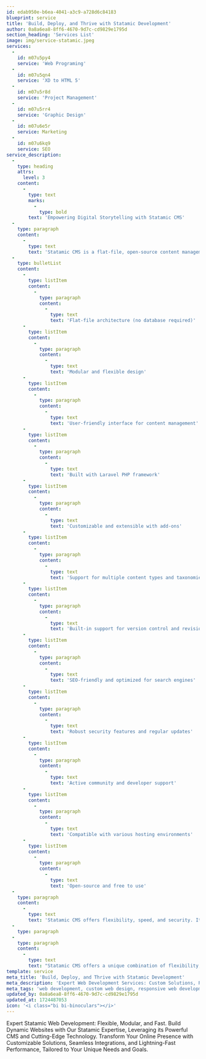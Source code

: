 ```yaml
---
id: edab950e-b6ea-4041-a3c9-a728d6c84183
blueprint: service
title: 'Build, Deploy, and Thrive with Statamic Development'
author: 0a8a6ea8-8ff6-4670-9d7c-cd9829e1795d
section_heading: 'Services List'
image: img/service-statamic.jpeg
services:
  -
    id: m07u5py4
    service: 'Web Programing'
  -
    id: m07u5qn4
    service: 'XD to HTML 5'
  -
    id: m07u5r8d
    service: 'Project Management'
  -
    id: m07u5rr4
    service: 'Graphic Design'
  -
    id: m07u6e5r
    service: Marketing
  -
    id: m07u6kq9
    service: SEO
service_description:
  -
    type: heading
    attrs:
      level: 3
    content:
      -
        type: text
        marks:
          -
            type: bold
        text: 'Empowering Digital Storytelling with Statamic CMS'
  -
    type: paragraph
    content:
      -
        type: text
        text: 'Statamic CMS is a flat-file, open-source content management system built with Laravel. It offers a flexible, modular architecture, and a user-friendly interface. Statamic enables developers and content creators to build and manage custom websites, blogs, and applications without relying on a database, providing speed, security, and ease of use.'
  -
    type: bulletList
    content:
      -
        type: listItem
        content:
          -
            type: paragraph
            content:
              -
                type: text
                text: 'Flat-file architecture (no database required)'
      -
        type: listItem
        content:
          -
            type: paragraph
            content:
              -
                type: text
                text: 'Modular and flexible design'
      -
        type: listItem
        content:
          -
            type: paragraph
            content:
              -
                type: text
                text: 'User-friendly interface for content management'
      -
        type: listItem
        content:
          -
            type: paragraph
            content:
              -
                type: text
                text: 'Built with Laravel PHP framework'
      -
        type: listItem
        content:
          -
            type: paragraph
            content:
              -
                type: text
                text: 'Customizable and extensible with add-ons'
      -
        type: listItem
        content:
          -
            type: paragraph
            content:
              -
                type: text
                text: 'Support for multiple content types and taxonomies'
      -
        type: listItem
        content:
          -
            type: paragraph
            content:
              -
                type: text
                text: 'Built-in support for version control and revisions'
      -
        type: listItem
        content:
          -
            type: paragraph
            content:
              -
                type: text
                text: 'SEO-friendly and optimized for search engines'
      -
        type: listItem
        content:
          -
            type: paragraph
            content:
              -
                type: text
                text: 'Robust security features and regular updates'
      -
        type: listItem
        content:
          -
            type: paragraph
            content:
              -
                type: text
                text: 'Active community and developer support'
      -
        type: listItem
        content:
          -
            type: paragraph
            content:
              -
                type: text
                text: 'Compatible with various hosting environments'
      -
        type: listItem
        content:
          -
            type: paragraph
            content:
              -
                type: text
                text: 'Open-source and free to use'
  -
    type: paragraph
    content:
      -
        type: text
        text: 'Statamic CMS offers flexibility, speed, and security. Its flat-file architecture ensures fast performance and easy backups. Modular design and Laravel foundation provide extensibility. User-friendly interface and version control simplify content management. Robust security, active community, and open-source nature make Statamic an ideal choice for developers and content creators'
  -
    type: paragraph
  -
    type: paragraph
    content:
      -
        type: text
        text: "Statamic CMS offers a unique combination of flexibility, speed, and security. Its flat-file architecture ensures fast performance, easy backups, and version control. The modular design, built on the Laravel foundation, provides extensibility and customizability. The user-friendly interface simplifies content management, making it accessible to both developers and content creators. Robust security features and regular updates protect against threats. The active community and open-source nature of Statamic ensure continuous improvement and support. Additionally, Statamic's flexibility allows for seamless integration with third-party services and tools. With Statamic, developers can build custom solutions, and content creators can manage content with ease. Overall, Statamic CMS provides a powerful, yet intuitive platform for building and managing digital experiences, making it an ideal choice for a wide range of projects and applications."
template: service
meta_title: 'Build, Deploy, and Thrive with Statamic Development'
meta_description: 'Expert Web Development Services: Custom Solutions, Responsive Design, E-commerce Integration, Web Applications, and Ongoing Support. Transform Your Online Presence with Our Innovative Approach, Technical Expertise, and Collaborative Spirit. Elevate Your Business with Our Comprehensive Web Development Services'
meta_tags: 'web development, custom web design, responsive web development, website development services, eCommerce web development, SEO-friendly web design, front-end development, back-end development, full-stack development, professional web developers, web design company, digital solutions, website optimization, user experience design, web development Concrete5, Concrete5 CMS services, Concrete5 website design, custom Concrete5 themes, Concrete5 CMS development, Concrete5 web development solutions, Concrete5 site customization, Concrete5 SEO optimization, Concrete5 CMS experts, Concrete5 development company, Concrete5 web design services, Concrete5 user-friendly websites, Concrete5 eCommerce solutions, Concrete5 CMS support,WordPress web development, custom WordPress design, WordPress CMS services, WordPress theme development, WordPress plugin development, responsive WordPress websites, SEO-friendly WordPress design, WordPress site optimization, WordPress development company, professional WordPress developers, WordPress eCommerce solutions, WordPress website support, WordPress site customization, WordPress web design services'
updated_by: 0a8a6ea8-8ff6-4670-9d7c-cd9829e1795d
updated_at: 1724487053
icon: '<i class="bi bi-binoculars"></i>'
---
```

Expert Statamic Web Development: Flexible, Modular, and Fast. Build Dynamic Websites with Our Statamic Expertise, Leveraging its Powerful CMS and Cutting-Edge Technology. Transform Your Online Presence with Customizable Solutions, Seamless Integrations, and Lightning-Fast Performance, Tailored to Your Unique Needs and Goals.
